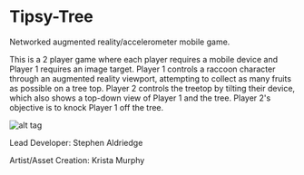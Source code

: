 # Tipsy-Tree
Networked augmented reality/accelerometer mobile game.

This is a 2 player game where each player requires a mobile device and Player 1 requires an image target. Player 1 controls a raccoon character through an augmented reality viewport, attempting to collect as many fruits as possible on a tree top. Player 2 controls the treetop by tilting their device, which also shows a top-down view of Player 1 and the tree. Player 2's objective is to knock Player 1 off the tree.

![alt tag](http://creativelogic.me/assets/images/projects/2.jpg)

Lead Developer: Stephen Aldriedge

Artist/Asset Creation: Krista Murphy
